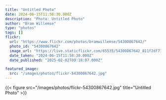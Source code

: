 ```yaml
---
title: "Untitled Photo"
date: 2024-06-15T11:58:30.000Z
description: "Photo: Untitled Photo"
author: "Bram Willemse"
type: "photos"
tags: []
flickr:
  url: "https://www.flickr.com/photos/bramwillemse/54300867642/"
  photo_id: "54300867642"
  image_url: "https://live.staticflickr.com/65535/54300867642_811f2df712_h.jpg"
  date_taken: "2024-06-15T11:58:30.000Z"
  date_published: "2025-02-02T09:18:07.000Z"

featured_image:
  src: "/images/photos/flickr-54300867642.jpg"
---
```


{{< figure src="/images/photos/flickr-54300867642.jpg" title="Untitled Photo" >}}
